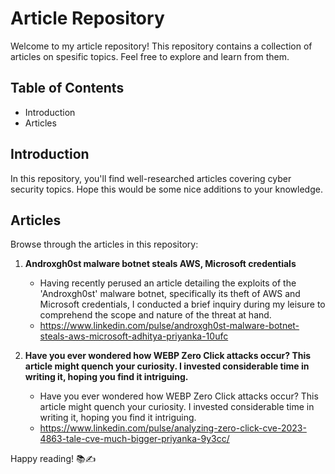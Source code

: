 # Article Repository

Welcome to my article repository! This repository contains a collection of articles on spesific topics. Feel free to explore and learn from them.

## Table of Contents
- Introduction
- Articles

## Introduction

In this repository, you'll find well-researched articles covering cyber security topics. Hope this would be some nice additions to your knowledge.

## Articles

Browse through the articles in this repository:

1. **Androxgh0st malware botnet steals AWS, Microsoft credentials**
   - Having recently perused an article detailing the exploits of the 'Androxgh0st' malware botnet, specifically its theft of AWS and Microsoft credentials, I conducted a brief inquiry during my leisure to comprehend the scope and nature of the threat at hand.
   - https://www.linkedin.com/pulse/androxgh0st-malware-botnet-steals-aws-microsoft-adhitya-priyanka-10ufc

2. **Have you ever wondered how WEBP Zero Click attacks occur? This article might quench your curiosity. I invested considerable time in writing it, hoping you find it intriguing.**
   - Have you ever wondered how WEBP Zero Click attacks occur? This article might quench your curiosity. I invested considerable time in writing it, hoping you find it intriguing.
   - https://www.linkedin.com/pulse/analyzing-zero-click-cve-2023-4863-tale-cve-much-bigger-priyanka-9y3cc/

Happy reading! 📚✍️
